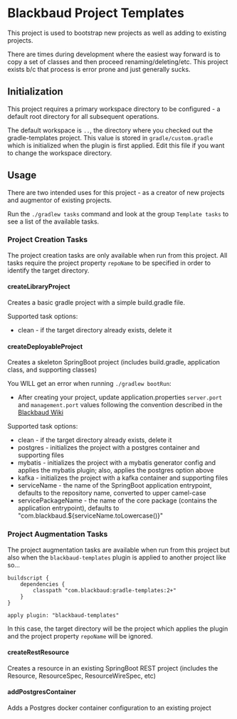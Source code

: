 # Blackbaud Project Templates

This project is used to bootstrap new projects as well as adding to existing projects.  

There are times during development where the easiest way forward is to copy a set of classes and then proceed 
renaming/deleting/etc.  This project exists b/c that process is error prone and just generally sucks.


## Initialization

This project requires a primary workspace directory to be configured - a default root directory for all subsequent operations.

The default workspace is `..`, the directory where you checked out the gradle-templates project.  This value is stored
in `gradle/custom.gradle` which is initialized when the plugin is first applied.  Edit this file if you want to change 
the workspace directory.


## Usage

There are two intended uses for this project - as a creator of new projects and augmentor of existing projects.

Run the `./gradlew tasks` command and look at the group `Template tasks` to see a list of the available tasks.


### Project Creation Tasks

The project creation tasks are only available when run from this project.  All tasks require the project property
`repoName` to be specified in order to identify the target directory.  

#### createLibraryProject

Creates a basic gradle project with a simple build.gradle file.

Supported task options:
* clean - if the target directory already exists, delete it

#### createDeployableProject

Creates a skeleton SpringBoot project (includes build.gradle, application class, and supporting classes)

You WILL get an error when running `./gradlew bootRun`:
* After creating your project, update application.properties `server.port` and `management.port` values following
the convention described in the [Blackbaud Wiki](https://wiki.blackbaud.com/display/LUM/Microservice+Port+Mapping+Registry)

Supported task options:
* clean - if the target directory already exists, delete it
* postgres - initializes the project with a postgres container and supporting files
* mybatis - initializes the project with a mybatis generator config and applies the mybatis plugin; also, applies the postgres option above
* kafka - initializes the project with a kafka container and supporting files
* serviceName - the name of the SpringBoot application entrypoint, defaults to the repository name, converted to upper camel-case
* servicePackageName - the name of the core package (contains the application entrypoint), defaults to "com.blackbaud.${serviceName.toLowercase()}"

### Project Augmentation Tasks

The project augmentation tasks are available when run from this project but also when the `blackbaud-templates` plugin
is applied to another project like so...  

```
buildscript {
    dependencies {
        classpath "com.blackbaud:gradle-templates:2+"
    }
}

apply plugin: "blackbaud-templates"
```

In this case, the target directory will be the project which applies the plugin and the project property `repoName` 
will be ignored.

#### createRestResource

Creates a resource in an existing SpringBoot REST project (includes the Resource, ResourceSpec, ResourceWireSpec, etc)

#### addPostgresContainer

Adds a Postgres docker container configuration to an existing project
